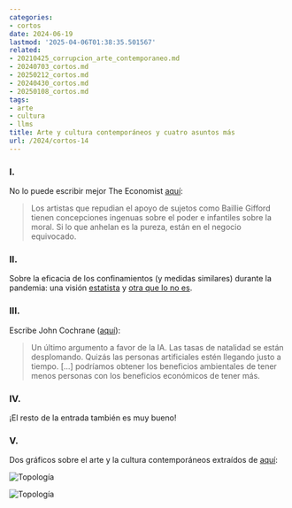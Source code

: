 ```yaml
---
categories:
- cortos
date: 2024-06-19
lastmod: '2025-04-06T01:38:35.501567'
related:
- 20210425_corrupcion_arte_contemporaneo.md
- 20240703_cortos.md
- 20250212_cortos.md
- 20240430_cortos.md
- 20250108_cortos.md
tags:
- arte
- cultura
- llms
title: Arte y cultura contemporáneos y cuatro asuntos más
url: /2024/cortos-14
---
```


### I.

No lo puede escribir mejor The Economist [aquí](https://www.economist.com/culture/2024/06/14/what-a-row-over-sponsorship-reveals-about-art-and-mammon):

> Los artistas que repudian el apoyo de sujetos como Baillie Gifford tienen concepciones ingenuas sobre el poder e infantiles sobre la moral. Si lo que anhelan es la pureza, están en el negocio equivocado.

### II.

Sobre la eficacia de los confinamientos (y medidas similares) durante la pandemia: una visión
[estatista](https://nadaesgratis.es/admin/echando-la-persiana-para-salvar-vidas-un-analisis-sobre-el-cierre-de-las-actividades-no-esenciales-durante-la-pandemia-covid-19) y
[otra que lo no es](https://www.astralcodexten.com/p/lockdown-effectiveness-much-more).


### III.

Escribe John Cochrane ([aquí](https://www.grumpy-economist.com/p/supply-demand-ai-and-humans)):

> Un último argumento a favor de la IA. Las tasas de natalidad se están desplomando. Quizás las personas artificiales estén llegando justo a tiempo. [...] podríamos obtener los beneficios ambientales de tener menos personas con los beneficios económicos de tener más.

### IV.

¡El resto de la entrada también es muy bueno!

### V.

Dos gráficos sobre el arte y la cultura contemporáneos extraídos de [aquí](https://www.honest-broker.com/p/the-state-of-the-culture-2024):

![Topología](/images/arte-cultura-01.webp#center)

![Topología](/images/arte-cultura-02.webp#center)
